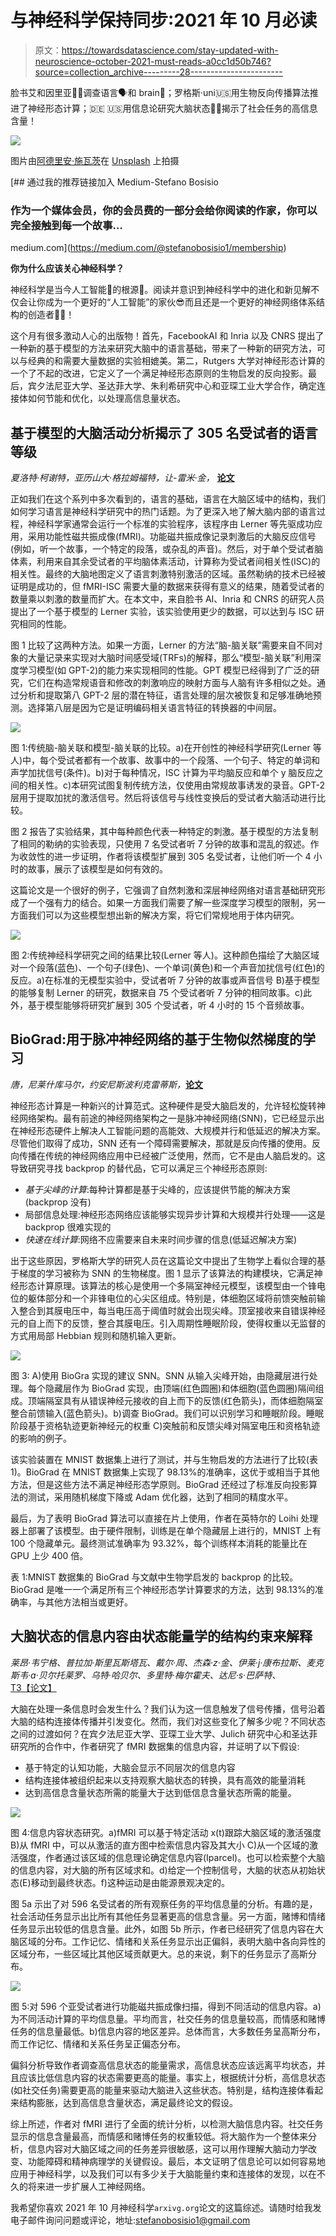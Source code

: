# 与神经科学保持同步:2021 年 10 月必读

> 原文：<https://towardsdatascience.com/stay-updated-with-neuroscience-october-2021-must-reads-a0cc1d50b746?source=collection_archive---------28----------------------->

脸书艾和因里亚👍🏻调查语言🗣️和 brain🧠；罗格斯·uni🇺🇸用生物反向传播算法推进了神经形态计算；🇩🇪 🇺🇸用信息论研究大脑状态👩‍💻揭示了社会任务的高信息含量！

![](img/69d998cbfda8220a222f81e25bf4837c.png)

图片由[阿德里安·施瓦茨](https://unsplash.com/@aeschwarz)在 [Unsplash](https://unsplash.com/photos/XS7q-baZrmE) 上拍摄

[](https://medium.com/@stefanobosisio1/membership) [## 通过我的推荐链接加入 Medium-Stefano Bosisio

### 作为一个媒体会员，你的会员费的一部分会给你阅读的作家，你可以完全接触到每一个故事…

medium.com](https://medium.com/@stefanobosisio1/membership) 

**你为什么应该关心神经科学？**

神经科学是当今人工智能🧠的根源🤖。阅读并意识到神经科学中的进化和新见解不仅会让你成为一个更好的“人工智能”的家伙😎而且还是一个更好的神经网络体系结构的创造者👩‍💻！

这个月有很多激动人心的出版物！首先，FacebookAI 和 Inria 以及 CNRS 提出了一种新的基于模型的方法来研究大脑中的语言基础，带来了一种新的研究方法，可以与经典的和需要大量数据的实验相媲美。第二，Rutgers 大学对神经形态计算的一个了不起的改进，它定义了一个满足神经形态原则的生物启发的反向投影。最后，宾夕法尼亚大学、圣达菲大学、朱利希研究中心和亚琛工业大学合作，确定连接体如何节能和优化，以处理高信息量状态。

## 基于模型的大脑活动分析揭示了 305 名受试者的语言等级

*夏洛特·柯谢特，亚历山大·格拉姆福特，让-雷米·金，* [**论文**](https://arxiv.org/pdf/2110.06078.pdf)

正如我们在这个系列中多次看到的，语言的基础，语言在大脑区域中的结构，我们如何学习语言是神经科学研究中的热门话题。为了更深入地了解大脑内部的语言过程，神经科学家通常会运行一个标准的实验程序，该程序由 Lerner 等先驱成功应用，采用功能性磁共振成像(fMRI)。功能磁共振成像记录刺激后的大脑反应信号(例如，听一个故事，一个特定的段落，或杂乱的声音)。然后，对于单个受试者脑体素，利用来自其余受试者的平均脑体素活动，计算称为受试者间相关性(ISC)的相关性。最终的大脑地图定义了语言刺激特别激活的区域。虽然勒纳的技术已经被证明是成功的，但 fMRI-ISC 需要大量的数据来获得有意义的结果，随着受试者的数量乘以刺激的数量而扩大。在本文中，来自脸书 AI、Inria 和 CNRS 的研究人员提出了一个基于模型的 Lerner 实验，该实验使用更少的数据，可以达到与 ISC 研究相同的性能。

图 1 比较了这两种方法。如果一方面，Lerner 的方法“脑-脑关联”需要来自不同对象的大量记录来实现对大脑时间感受域(TRFs)的解释，那么“模型-脑关联”利用深度学习模型(如 GPT-2)的能力来实现相同的性能。GPT 模型已经得到了广泛的研究，它们在构造常规语音和修改的刺激响应的映射方面与人脑有许多相似之处。通过分析和提取第八 GPT-2 层的潜在特征，语言处理的层次被恢复和足够准确地预测。选择第八层是因为它是证明编码相关语言特征的转换器的中间层。

![](img/3c6adc409ba6df5ec1f76c7b164d2a91.png)

图 1:传统脑-脑关联和模型-脑关联的比较。a)在开创性的神经科学研究(Lerner 等人)中，每个受试者都有一个故事、故事中的一个段落、一个句子、特定的单词和声学加扰信号(条件)。b)对于每种情况，ISC 计算为平均脑反应和单个 y 脑反应之间的相关性。c)本研究试图复制传统方法，仅使用由常规故事诱发的录音。GPT-2 层用于提取加扰的激活信号。然后将该信号与线性变换后的受试者大脑活动进行比较。

图 2 报告了实验结果，其中每种颜色代表一种特定的刺激。基于模型的方法复制了相同的勒纳的实验表现，只使用 7 名受试者听 7 分钟的故事和混乱的叙述。作为收敛性的进一步证明，作者将该模型扩展到 305 名受试者，让他们听一个 4 小时的故事，展示了该模型是如何有效的。

这篇论文是一个很好的例子，它强调了自然刺激和深层神经网络对语言基础研究形成了一个强有力的结合。如果一方面我们需要了解一些深度学习模型的限制，另一方面我们可以为这些模型想出新的解决方案，将它们常规地用于体内研究。

![](img/0517b22df1766d49c105f952d1e9501e.png)

图 2:传统神经科学研究之间的结果比较(Lerner 等人)。这种颜色描绘了大脑区域对一个段落(蓝色)、一个句子(绿色)、一个单词(黄色)和一个声音加扰信号(红色)的反应。a)在标准的无模型实验中，受试者听 7 分钟的故事或声音信号 B)基于模型的能够复制 Lerner 的研究，数据来自 75 个受试者听 7 分钟的相同故事。c)此外，基于模型能够将研究扩展到 305 个受试者，听 4 小时的 15 个音频故事。

## BioGrad:用于脉冲神经网络的基于生物似然梯度的学习

*唐，尼莱什库马尔，约安尼斯波利克雷蒂斯，*[**论文**](https://arxiv.org/abs/2110.14092)

神经形态计算是一种新兴的计算范式。这种硬件是受大脑启发的，允许轻松旋转神经网络架构。最有前途的神经网络架构之一是脉冲神经网络(SNN)，它已经显示出在神经形态硬件上解决人工智能问题的高能效、大规模并行和低延迟的解决方案。尽管他们取得了成功，SNN 还有一个障碍需要解决，那就是反向传播的使用。反向传播在传统的神经网络应用中已经被广泛使用，然而，它不是由人脑启发的。这导致研究寻找 backprop 的替代品，它可以满足三个神经形态原则:

*   *基于尖峰的计算*:每种计算都是基于尖峰的，应该提供节能的解决方案(backprop 没有)
*   局部信息处理:神经形态网络应该能够实现异步计算和大规模并行处理——这是 backprop 很难实现的
*   *快速在线计算*:网络不应需要来自未来时间步骤的信息(低延迟解决方案)

出于这些原因，罗格斯大学的研究人员在这篇论文中提出了生物学上看似合理的基于梯度的学习被称为 SNN 的生物梯度。图 1 显示了该算法的构建模块，它满足神经形态计算原理。该算法的核心是使用一个多隔室神经元模型，该模型由一个锋电位的躯体部分和一个非锋电位的心尖区组成。特别是，体细胞区域将前馈突触前输入整合到其膜电压中，每当电压高于阈值时就会出现尖峰。顶室接收来自错误神经元的自上而下的反馈，整合其膜电压。引入周期性睡眠阶段，使得权重以无监督的方式用局部 Hebbian 规则和随机输入更新。

![](img/e82fd0a62db1995f3c48710c9bf71360.png)

图 3: A)使用 BioGra 实现的建议 SNN。SNN 从输入尖峰开始，由隐藏层进行处理。每个隐藏层作为 BioGrad 实现，由顶端(红色圆圈)和体细胞(蓝色圆圈)隔间组成。顶端隔室具有从错误神经元接收的自上而下的反馈(红色箭头)，而体细胞隔室整合前馈输入(蓝色箭头)。b)调查 BioGrad。我们可以识别学习和睡眠阶段。睡眠阶段基于资格轨迹更新神经元的权重 C)突触前和反馈尖峰对隔室电压和资格轨迹的影响的例子。

该实验装置在 MNIST 数据集上进行了测试，并与生物启发的方法进行了比较(表 1)。BioGrad 在 MNIST 数据集上实现了 98.13%的准确率，这优于或相当于其他方法，但是这些方法不满足神经形态学原则。BioGrad 还经过了标准反向投影算法的测试，采用随机梯度下降或 Adam 优化器，达到了相同的精度水平。

最后，为了表明 BioGrad 算法可以直接在片上使用，作者在英特尔的 Loihi 处理器上部署了该模型。由于硬件限制，训练是在单个隐藏层上进行的，MNIST 上有 100 个隐藏单元。最终测试准确率为 93.32%，每个训练样本消耗的能量比在 GPU 上少 400 倍。

表 1:MNIST 数据集的 BioGrad 与文献中生物学启发的 backprop 的比较。BioGrad 是唯一一个满足所有三个神经形态学计算要求的方法，达到 98.13%的准确率，与其他方法相当或更好。

## 大脑状态的信息内容由状态能量学的结构约束来解释

*莱昂·韦宁格、普拉加·斯里瓦斯塔瓦、戴尔·周、杰森·z·金、伊莱·j·康布拉斯、麦克斯韦·a·贝尔托莱罗、乌特·哈贝尔、多里特·梅尔霍夫、达尼·s·巴萨特、*[T3【论文】](https://arxiv.org/abs/2110.13781)

大脑在处理一条信息时会发生什么？我们认为这一信息触发了信号传播，信号沿着大脑的结构连接体传播并引发变化。然而，我们对这些变化了解多少呢？不同状态之间的过渡如何？在宾夕法尼亚大学、亚琛工业大学、Julich 研究中心和圣达菲研究所的合作中，作者研究了 fMRI 数据集的信息内容，并证明了以下假设:

*   基于特定的认知功能，大脑会显示不同层次的信息内容
*   结构连接体被组织起来以支持观察大脑状态的转换，具有高效的能量消耗
*   达到高信息含量状态所需的能量大于达到低信息含量状态所需的能量。

![](img/5f5598abb93441f62520a7f3da8b8f5d.png)

图 4:信息内容状态研究。a)fMRI 可以基于特定活动 x(t)跟踪大脑区域的激活强度 B)从 fMRI 中，可以从激活的直方图中检索信息内容及其大小 C)从一个区域的激活强度，作者通过该区域的信息理论确定信息内容(Iparcel)。也可以检索整个大脑的信息内容，对大脑的所有区域求和。d)给定一个控制信号，大脑的状态从初始状态(E)移动到最终状态。f)这种运动是由能源景观决定的。

图 5a 示出了对 596 名受试者的所有观察任务的平均信息量的分析。有趣的是，社会活动任务显示出比所有其他任务显著更高的信息含量。另一方面，赌博和情绪任务显示出较低的信息含量。此外，如图 5b 所示，作者已经研究了信息内容在大脑区域的分布。工作记忆、情绪和关系任务显示出正偏斜，表明大脑中各向异性的区域分布，一些区域比其他区域贡献更大。总的来说，剩下的任务显示了高斯分布。

![](img/ba7374543845a1fbf598fb9cb8ae236b.png)

图 5:对 596 个亚受试者进行功能磁共振成像扫描，得到不同活动的信息内容。a)为不同活动计算的平均信息量。平均而言，社交任务的信息量较高，而情感和赌博任务的信息量最低。b)信息内容的地区差异。总体而言，大多数任务呈高斯分布，而工作记忆、情绪和关系任务呈正偏态分布。

偏斜分析导致作者调查高信息状态的能量需求，高信息状态应该远离平均状态，并且应该比低信息内容的状态需要更高的能量。事实上，根据统计分析，高信息状态(如社交任务)需要更高的能量来驱动大脑进入这些状态。特别是，结构连接体看起来结构膨胀，达到高信息含量状态，满足最终论文的假设。

综上所述，作者对 fMRI 进行了全面的统计分析，以检测大脑信息内容。社交任务显示的信息含量最高，而情感和赌博任务的权重较低。将大脑作为一个整体来分析，信息内容对大脑区域之间的任务差异很敏感，这可以用作理解大脑动力学改变、功能障碍和精神病理学的关键假设。最后，本文证明了信息论可以如何容易地应用于神经科学，以及我们可以有多少关于大脑能量约束和连接体的发现，以在不久的将来进一步扩展人工神经网络。

我希望你喜欢 2021 年 10 月神经科学`arxivg.org`论文的这篇综述。请随时给我发电子邮件询问问题或评论，地址:stefanobosisio1@gmail.com